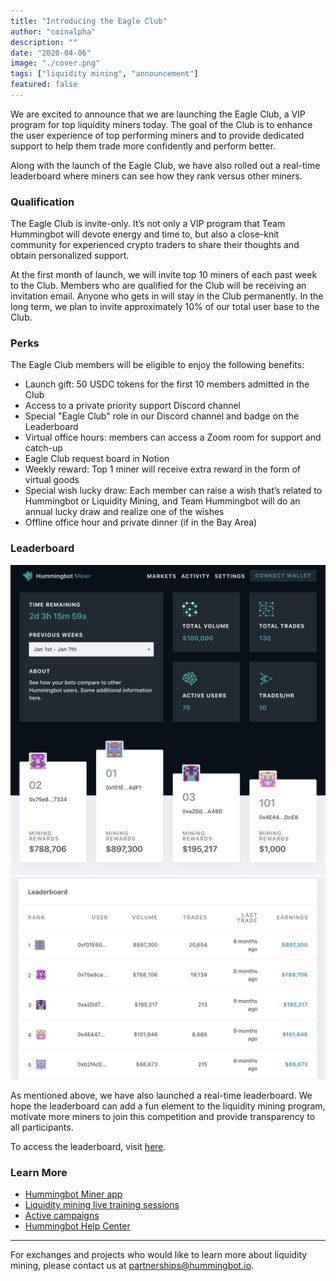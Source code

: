 ```yaml
---
title: "Introducing the Eagle Club"
author: "coinalpha"
description: ""
date: "2020-04-06"
image: "./cover.png"
tags: ["liquidity mining", "announcement"]
featured: false
---
```


We are excited to announce that we are launching the Eagle Club, a VIP program for top liquidity miners today. The goal of the Club is to enhance the user experience of top performing miners and to provide dedicated support to help them trade more confidently and perform better. 

Along with the launch of the Eagle Club, we have also rolled out a real-time leaderboard where miners can see how they rank versus other miners.

### Qualification

The Eagle Club is invite-only. It’s not only a VIP program that Team Hummingbot will devote energy and time to, but also a close-knit community for experienced crypto traders to share their thoughts and obtain personalized support. 

At the first month of launch, we will invite top 10 miners of each past week to the Club. Members who are qualified for the Club will be receiving an invitation email. Anyone who gets in will stay in the Club permanently. In the long term, we plan to invite approximately 10% of our total user base to the Club. 

<!-- more -->

### Perks

The Eagle Club members will be eligible to enjoy the following benefits: 

- Launch gift: 50 USDC tokens for the first 10 members admitted in the Club
- Access to a private priority support Discord channel
- Special "Eagle Club" role in our Discord channel and badge on the Leaderboard
- Virtual office hours: members can access a Zoom room for support and catch-up
- Eagle Club request board in Notion
- Weekly reward: Top 1 miner will receive extra reward in the form of virtual goods
- Special wish lucky draw: Each member can raise a wish that’s related to Hummingbot or Liquidity Mining, and Team Hummingbot will do an annual lucky draw and realize one of the wishes
- Offline office hour and private dinner (if in the Bay Area)

### Leaderboard

![](lb1.png)
![](lb2.png)

As mentioned above, we have also launched a real-time leaderboard. We hope the leaderboard can add a fun element to the liquidity mining program, motivate more miners to join this competition and provide transparency to all participants. 

To access the leaderboard, visit [here](https://miners.hummingbot.io/leaderboard). 
 
### Learn More

- [Hummingbot Miner app](https://miners.hummingbot.io)
- [Liquidity mining live training sessions](https://www.eventbrite.com/e/learn-to-use-hummingbot-crypto-market-making-live-training-session-tickets-100968806418)
- [Active campaigns](https://docs.hummingbot.io/miner/liquidity-mining/current-rewards&terms/#current-campaign-terms)
- [Hummingbot Help Center](https://hummingbot.zendesk.com/hc/en-us)
---

For exchanges and projects who would like to learn more about liquidity mining, please contact us at [partnerships@hummingbot.io](mailto:partnerships@hummingbot.io).